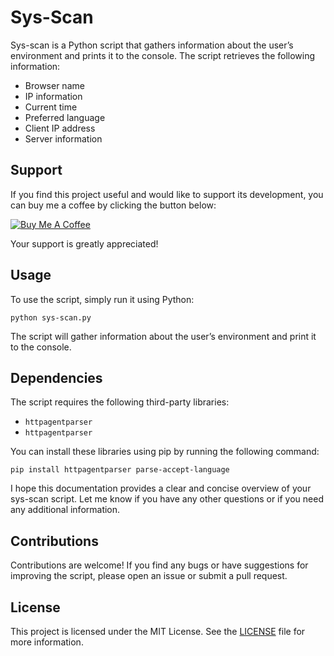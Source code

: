 # Sys-Scan

Sys-scan is a Python script that gathers information about the user’s environment and prints it to the console. The script retrieves the following information:

- Browser name
- IP information
- Current time
- Preferred language
- Client IP address
- Server information

## Support

If you find this project useful and would like to support its development, you can buy me a coffee by clicking the button below:

[![Buy Me A Coffee](https://cdn.buymeacoffee.com/buttons/v2/default-yellow.png)](https://www.buymeacoffee.com/yu3ufe)

Your support is greatly appreciated!

## Usage

To use the script, simply run it using Python:

```
python sys-scan.py
```

The script will gather information about the user’s environment and print it to the console.

## Dependencies

The script requires the following third-party libraries:

- `httpagentparser`
- `httpagentparser`

You can install these libraries using pip by running the following command:

```
pip install httpagentparser parse-accept-language
```

I hope this documentation provides a clear and concise overview of your sys-scan script. Let me know if you have any other questions or if you need any additional information.

## Contributions

Contributions are welcome! If you find any bugs or have suggestions for improving the script, please open an issue or submit a pull request.

## License

This project is licensed under the MIT License. See the [LICENSE](LICENSE) file for more information.
